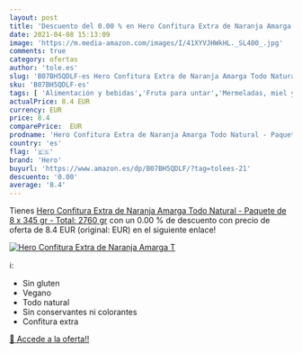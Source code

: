 ```yaml
---
layout: post
title: 'Descuento del 0.00 % en Hero Confitura Extra de Naranja Amarga T'
date: 2021-04-08 15:13:09
image: 'https://m.media-amazon.com/images/I/41XYVJHWkHL._SL400_.jpg'
comments: true
category: ofertas
author: 'tole.es'
slug: 'B07BH5QDLF-es Hero Confitura Extra de Naranja Amarga Todo Natural -...'
sku: 'B07BH5QDLF-es'
tags: [ 'Alimentación y bebidas','Fruta para untar','Mermeladas, miel y pastas para untar','confitura','hero', ]
actualPrice: 8.4 EUR
currency: EUR
price: 8.4
comparePrice:  EUR
prodname: 'Hero Confitura Extra de Naranja Amarga Todo Natural - Paquete de 8 x 345 gr - Total: 2760 gr'
country: 'es'
flag: '🇪🇸'
brand: 'Hero'
buyurl: 'https://www.amazon.es/dp/B07BH5QDLF/?tag=tolees-21'
descuento: '0.00'
average: '8.4'
---
```


Tienes [Hero Confitura Extra de Naranja Amarga Todo Natural - Paquete de 8 x 345 gr - Total: 2760 gr](https://www.amazon.es/dp/B07BH5QDLF/?tag=tolees-21) con un 0.00 % de descuento con precio de oferta de 8.4 EUR (original:  EUR) en el siguiente enlace!

[![Hero Confitura Extra de Naranja Amarga T](https://m.media-amazon.com/images/I/41XYVJHWkHL._SL400_.jpg)](https://www.amazon.es/dp/B07BH5QDLF/?tag=tolees-21)

ℹ️:

- Sin gluten
- Vegano
- Todo natural
- Sin conservantes ni colorantes
- Confitura extra

[🛒 Accede a la oferta!!](https://www.amazon.es/dp/B07BH5QDLF/?tag=tolees-21)
